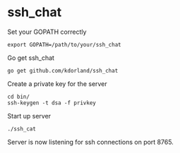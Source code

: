ssh_chat
========

Set your GOPATH correctly

```
export GOPATH=/path/to/your/ssh_chat
```

Go get ssh_chat
```
go get github.com/kdorland/ssh_chat

```

Create a private key for the server
```
cd bin/
ssh-keygen -t dsa -f privkey
```

Start up server
```
./ssh_cat
```
Server is now listening for ssh connections on port 8765.
